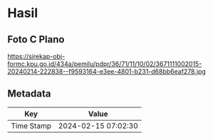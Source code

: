 # Hasil

## Foto C Plano

https://sirekap-obj-formc.kpu.go.id/434a/pemilu/pdpr/36/71/11/10/02/3671111002015-20240214-222838--f9593164-e3ee-4801-b231-d68bb6eaf278.jpg


## Metadata

| Key        | Value               |
| ---------- | ------------------- |
| Time Stamp | 2024-02-15 07:02:30 |



